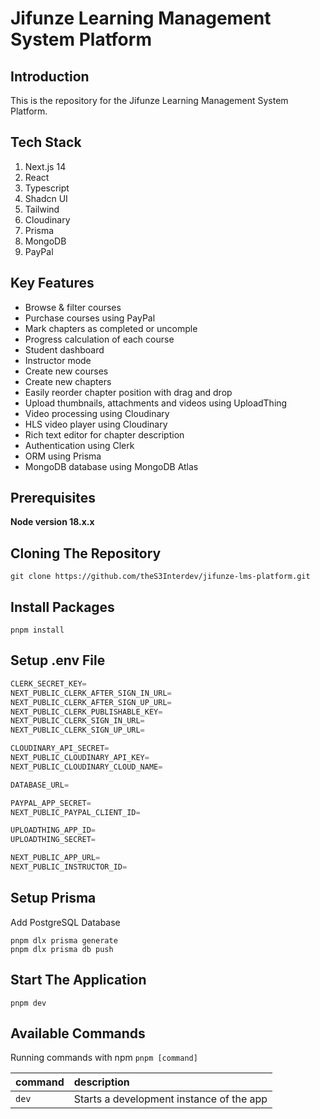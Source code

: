 # Jifunze Learning Management System Platform

## Introduction

This is the repository for the Jifunze Learning Management System Platform.

## Tech Stack

1. Next.js 14
1. React
1. Typescript
1. Shadcn UI
1. Tailwind
1. Cloudinary
1. Prisma
1. MongoDB
1. PayPal

## Key Features

- Browse & filter courses
- Purchase courses using PayPal
- Mark chapters as completed or uncomple
- Progress calculation of each course
- Student dashboard
- Instructor mode
- Create new courses
- Create new chapters
- Easily reorder chapter position with drag and drop
- Upload thumbnails, attachments and videos using UploadThing
- Video processing using Cloudinary
- HLS video player using Cloudinary
- Rich text editor for chapter description
- Authentication using Clerk
- ORM using Prisma
- MongoDB database using MongoDB Atlas

## Prerequisites

**Node version 18.x.x**

## Cloning The Repository

```shell
git clone https://github.com/theS3Interdev/jifunze-lms-platform.git
```

## Install Packages

```shell
pnpm install
```

## Setup .env File

```js
CLERK_SECRET_KEY=
NEXT_PUBLIC_CLERK_AFTER_SIGN_IN_URL=
NEXT_PUBLIC_CLERK_AFTER_SIGN_UP_URL=
NEXT_PUBLIC_CLERK_PUBLISHABLE_KEY=
NEXT_PUBLIC_CLERK_SIGN_IN_URL=
NEXT_PUBLIC_CLERK_SIGN_UP_URL=

CLOUDINARY_API_SECRET=
NEXT_PUBLIC_CLOUDINARY_API_KEY=
NEXT_PUBLIC_CLOUDINARY_CLOUD_NAME=

DATABASE_URL=

PAYPAL_APP_SECRET=
NEXT_PUBLIC_PAYPAL_CLIENT_ID=

UPLOADTHING_APP_ID=
UPLOADTHING_SECRET=

NEXT_PUBLIC_APP_URL=
NEXT_PUBLIC_INSTRUCTOR_ID=
```

## Setup Prisma

Add PostgreSQL Database

```shell
pnpm dlx prisma generate
pnpm dlx prisma db push
```

## Start The Application

```shell
pnpm dev
```

## Available Commands

Running commands with npm `pnpm [command]`

| command | description                              |
| :------ | :--------------------------------------- |
| `dev`   | Starts a development instance of the app |
